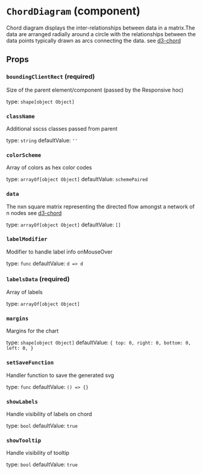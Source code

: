 `ChordDiagram` (component)
==========================

Chord diagram displays the inter-relationships between data in a matrix.The data are arranged
radially around a circle with the relationships between the data points typically drawn as arcs
connecting the data.
see <a href="https://github.com/d3/d3-chord">d3-chord</a>

Props
-----

### `boundingClientRect` (required)

Size of the parent element/component (passed by the Responsive hoc)

type: `shape[object Object]`


### `className`

Additional sscss classes passed from parent

type: `string`
defaultValue: `''`


### `colorScheme`

Array of colors as hex color codes

type: `arrayOf[object Object]`
defaultValue: `schemePaired`


### `data`

The nxn square matrix representing the directed flow amongst a network of n nodes
see <a href="https://github.com/d3/d3-chord">d3-chord</a>

type: `arrayOf[object Object]`
defaultValue: `[]`


### `labelModifier`

Modifier to handle label info onMouseOver

type: `func`
defaultValue: `d => d`


### `labelsData` (required)

Array of labels

type: `arrayOf[object Object]`


### `margins`

Margins for the chart

type: `shape[object Object]`
defaultValue: `{
    top: 0,
    right: 0,
    bottom: 0,
    left: 0,
}`


### `setSaveFunction`

Handler function to save the generated svg

type: `func`
defaultValue: `() => {}`


### `showLabels`

Handle visibility of labels on chord

type: `bool`
defaultValue: `true`


### `showTooltip`

Handle visibility of tooltip

type: `bool`
defaultValue: `true`

